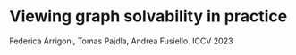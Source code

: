 # Viewing graph solvability in practice 

Federica Arrigoni, Tomas Pajdla, Andrea Fusiello. ICCV 2023

